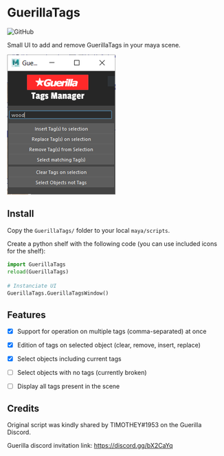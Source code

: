 

# GuerillaTags

![GitHub](https://img.shields.io/github/license/aboellinger/maya-to-guerilla-tags)

Small UI to add and remove GuerillaTags in your maya scene.

![](screenshot.png)

## Install

Copy the `GuerillaTags/` folder to your local `maya/scripts`.

Create a python shelf with the following code (you can use included icons for the shelf):

```python
import GuerillaTags
reload(GuerillaTags)

# Instanciate UI
GuerillaTags.GuerillaTagsWindow()
```

## Features

* [x] Support for operation on multiple tags (comma-separated) at once
* [x] Edition of tags on selected object (clear, remove, insert, replace)
* [x] Select objects including current tags
* [ ] Select objects with no tags (currently broken)
* [ ] Display all tags present in the scene


## Credits

Original script was kindly shared by TIMOTHEY#1953 on the Guerilla Discord.

Guerilla discord invitation link: https://discord.gg/bX2CaYq
